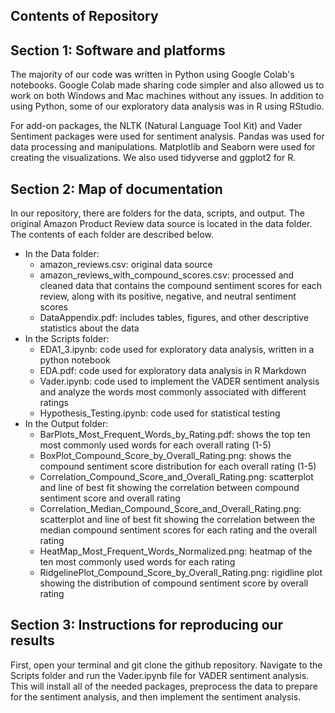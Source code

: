 ## Contents of Repository

## Section 1: Software and platforms
The majority of our code was written in Python using Google Colab's notebooks. Google Colab  made sharing code simpler and also allowed us to work on both Windows and Mac machines without any issues. In addition to using Python, some of our exploratory data analysis was in R using RStudio. 

For add-on packages, the NLTK (Natural Language Tool Kit) and Vader Sentiment packages were used for sentiment analysis. Pandas was used for data processing and manipulations. Matplotlib and Seaborn were used for creating the visualizations. We also used tidyverse and ggplot2 for R. 

## Section 2: Map of documentation
In our repository, there are folders for the data, scripts, and output. The original Amazon Product Review data source is located in the data folder. The contents of each folder are described below. 
- In the Data folder:
  - amazon_reviews.csv: original data source
  - amazon_reviews_with_compound_scores.csv: processed and cleaned data that contains the compound sentiment scores for each review, along with its positive, negative, and neutral sentiment scores
  - DataAppendix.pdf: includes tables, figures, and other descriptive statistics about the data
- In the Scripts folder:
  -  EDA1_3.ipynb: code used for exploratory data analysis, written in a python notebook
  -  EDA.pdf: code used for exploratory data analysis in R Markdown
  -  Vader.ipynb: code used to implement the VADER sentiment analysis and analyze the words most commonly associated with different ratings
  -  Hypothesis_Testing.ipynb: code used for statistical testing
- In the Output folder:
  - BarPlots_Most_Frequent_Words_by_Rating.pdf: shows the top ten most commonly used words for each overall rating (1-5)
  - BoxPlot_Compound_Score_by_Overall_Rating.png: shows the compound sentiment score distribution for each overall rating (1-5)
  - Correlation_Compound_Score_and_Overall_Rating.png: scatterplot and line of best fit showing the correlation between compound sentiment score and overall rating
  - Correlation_Median_Compound_Score_and_Overall_Rating.png: scatterplot and line of best fit showing the correlation between the median compound sentiment scores for each rating and the overall rating
  - HeatMap_Most_Frequent_Words_Normalized.png: heatmap of the ten most commonly used words for each rating
  - RidgelinePlot_Compound_Score_by_Overall_Rating.png: rigidline plot showing the distribution of compound sentiment score by overall rating

## Section 3: Instructions for reproducing our results
First, open your terminal and git clone the github repository. Navigate to the Scripts folder and run the Vader.ipynb file for VADER sentiment analysis. This will install all of the needed packages, preprocess the data to prepare for the sentiment analysis, and then implement the sentiment analysis. 
